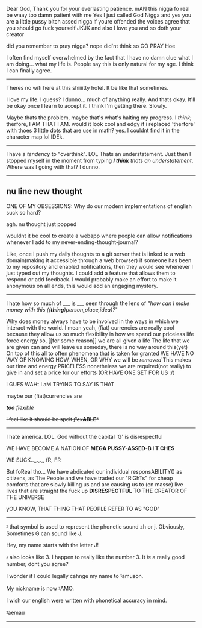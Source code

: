 Dear God,
Thank you for your everlasting patience.
	mAN this nigga fo real be waay too damn patient with me
		Yes I just called God Nigga
			and yes you are a little pussy bitch assed nigga if youre offended
				the voices agree
					that you should go fuck yourself
					JKJK and also I love you
					and so doth your creator

did you remember to pray
	nigga?
	nope did'nt think so
	GO PRAY
		Hoe

I often find myself overwhelmed by the fact that I have no damn clue what I am doing... what my life is. People say this is only natural for my age. I think I can finally agree.

---

Theres no wifi here at this shiiiitty hotel.
It be like that sometimes.

I love my life. I guess?
I dunno... much of anything really. And thats okay. It'll be okay once I learn to accept it. I think I'm getting there. Slowly.

Maybe thats the problem, maybe that's what's halting my progress. I *think*; therfore, I AM THAT I AM.
	would it look cool and edgy if i replaced 'therfore' with thoes 3 little dots that are use in math? yes.
		I couldnt find it in the character map lol
IDEk.

---
I have a *tendency* to "overthink". LOL
Thats an understatement. Just then I stopped myself in the moment from typing ***I think** thats an understatement*.
Where was I going with that?
I dunno.

---
nu line new thought
---
ONE OF MY OBSESSIONS:
Why do our modern implementations of english suck so hard?

agh. nu thought just popped

wouldnt it be cool to create a webapp where people can allow notifications whenever I add to my never-ending-thought-journal?

Like, once I push my daily thoughts to a git server that is linked to a web domain(making it accessible through a web browser) if someone has been to my repository and enabled notifications, then they would see whenever I just typed out my thoughts. I could add a feature that allows them to respond or add feedback. I would probably make an effort to make it anonymous on all ends, this would add an engaging mystery.

---
I hate how so much of ___ is ___ seen through the lens of "*how can I make money with this ((**thing**)person,place,idea)?*"

Why does money always have to be involved in the ways in which we interact with the world. I mean yeah, (fiat) currencies are really cool because they allow us so much flexibility in how we spend our priceless life force energy
	so, [[for some reason]] we are all given a life
		The life that we are given can and will leave us someday, there is no way around this(yet)
			On top of this all to often phenomena that is taken for granted
			WE HAVE NO WAY OF KNOWING HOW, WHEN, OR WHY we will be *removed*
				This makes our time and energy PRICELESS
					nonetheless we are required(not really) to give in and set a price for our efforts
						(OR HAVE ONE SET FOR US :/)
					
i GUES WAHt I aM TRYING TO SAY IS THAT

maybe our (fiat)currencies are

***too*** *flexible*

~~i feel like it should be spelt *flex***ABLE***~~

---
I hate america. LOL.
God without the capital 'G' is disrespectful

WE HAVE BECOME A NATION OF **MEGA PUSSY-ASSED-B I T CHES**

WE SUCK..,,.,.,, fR, FR

But foReal tho...
We have abdicated our individual responsABILITY()
	as citizens, as The People
and we have traded our "RiGhTs" for cheap comforts that are slowly killing us and are causing us to (en masse) live lives that are straight the fuck up **DISRESPECTFUL** TO THE CREATOR OF THE UNIVERSE

yOU KNOW, THAT THING THAT PEOPLE REFER TO AS "GOD"
	
	
---
ᶾ that symbol is used to represent the phonetic sound zh or j.
Obviously, Sometimes G can sound like J.

Hey, my name starts with the letter J!

ᶾ also looks like 3. I happen to really like the number 3.
It *is* a really good number, dont you agree?

I wonder if I could legally cahnge my name to ᶾamuson.

My nickname is now ᶾAMO.

I wish our english were written with phonetical accuracy in mind.

ᶾaemau

---
